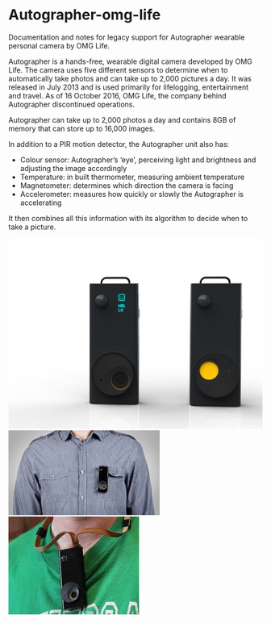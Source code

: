 # Autographer-omg-life
Documentation and notes for legacy support for Autographer wearable personal camera by OMG Life.

Autographer is a hands-free, wearable digital camera developed by OMG Life. The camera uses five different sensors to determine when to automatically take photos and can take up to 2,000 pictures a day. It was released in July 2013 and is used primarily for lifelogging, entertainment and travel. As of 16 October 2016, OMG Life, the company behind Autographer discontinued operations.

Autographer can take up to 2,000 photos a day and contains 8GB of memory that can store up to 16,000 images.

In addition to a PIR motion detector, the Autographer unit also has:
* Colour sensor: Autographer’s ‘eye’, perceiving light and brightness and adjusting the image accordingly
* Temperature: in built thermometer, measuring ambient temperature
* Magnetometer: determines which direction the camera is facing
* Accelerometer: measures how quickly or slowly the Autographer is accelerating

It then combines all this information with its algorithm to decide when to take a picture.

![Autographer](images/autographer-off-on.jpeg)
![](images/clipon.jpeg)
![](images/clipon2.jpeg)

